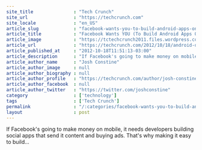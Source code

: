```yaml
---
site_title               : "Tech Crunch"
site_url                 : "https://techcrunch.com"
site_locale              : "en_US"
article_slug             : "facebook-wants-you-to-build-android-apps-on-its-platform-so-it-launched-a-new-android-sdk-and-dev-center"
article_title            : "Facebook Wants YOU (To Build Android Apps On Its Platform) So It Launched A New Android SDK And Dev Center"
article_image            : "https://tctechcrunch2011.files.wordpress.com/2012/10/i-want-android-done1.png?w=379&h=400&crop=1"
article_url              : "https://techcrunch.com/2012/10/18/android-developers-android-developers-android-developers/"
article_published_at     : "2012-10-18T11:51:13-03:00"
article_description      : "If Facebook's going to make money on mobile, it needs developers building social apps that send it content and buying ads. That's why making it easy to build..."
article_author_name      : "Josh Constine"
article_author_image     : null
article_author_biography : null
article_author_profile   : "https://techcrunch.com/author/josh-constine/"
article_author_facebook  : null
article_author_twitter   : "https://twitter.com/joshconstine"
category                 : ['technology']
tags                     : ['Tech Crunch']
permalink                : "/:categories/facebook-wants-you-to-build-android-apps-on-its-platform-so-it-launched-a-new-android-sdk-and-dev-center/"
layout                   : post
---
```


If Facebook's going to make money on mobile, it needs developers building social apps that send it content and buying ads. That's why making it easy to build...
